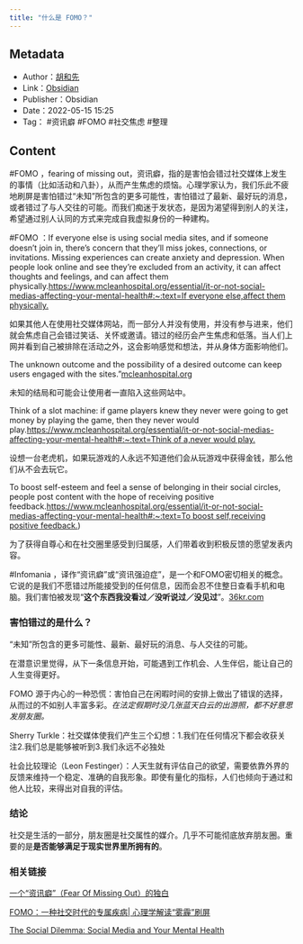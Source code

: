 ```yaml
---
title: "什么是 FOMO？"
---
```

## Metadata
- Author：[胡和先](https://husay.cc)
- Link：[Obsidian](obsidian://open?vault=huhexian&file=Reading%20Notes%2F%E4%BB%80%E4%B9%88%E6%98%AF%20FOMO%EF%BC%9F)
- Publisher：Obsidian
- Date：2022-05-15 15:25
- Tag： #资讯癖 #FOMO #社交焦虑 #整理
## Content
#FOMO ，fearing of missing out，资讯癖，指的是害怕会错过社交媒体上发生的事情（比如活动和八卦），从而产生焦虑的烦恼。心理学家认为，我们乐此不疲地刷屏是害怕错过“未知”所包含的更多可能性，害怕错过了最新、最好玩的消息，或者错过了与人交往的可能。而我们痴迷于发状态，是因为渴望得到别人的关注，希望通过别人认同的方式来完成自我虚拟身份的一种建构。

#FOMO ：If everyone else is using social media sites, and if someone doesn’t join in, there’s concern that they’ll miss jokes, connections, or invitations. Missing experiences can create anxiety and depression. When people look online and see they’re excluded from an activity, it can affect thoughts and feelings, and can affect them physically.[https://www.mcleanhospital.org/essential/it-or-not-social-medias-affecting-your-mental-health#:~:text=If everyone else,affect them physically.](https://www.mcleanhospital.org/essential/it-or-not-social-medias-affecting-your-mental-health#:~:text=If%20everyone%20else,affect%20them%20physically.)

如果其他人在使用社交媒体网站，而一部分人并没有使用，并没有参与进来，他们就会焦虑自己会错过笑话、关怀或邀请。错过的经历会产生焦虑和低落。当人们上网并看到自己被排除在活动之外，这会影响感觉和想法，并从身体方面影响他们。

The unknown outcome and the possibility of a desired outcome can keep users engaged with the sites.”[mcleanhospital.org](https://www.mcleanhospital.org/essential/it-or-not-social-medias-affecting-your-mental-health#:~:text=The%20unknown%20outcome,with%20the%20sites.%E2%80%9D)

未知的结局和可能会让使用者一直陷入这些网站中。

Think of a slot machine: if game players knew they never were going to get money by playing the game, then they never would play.[https://www.mcleanhospital.org/essential/it-or-not-social-medias-affecting-your-mental-health#:~:text=Think of a,never would play.](https://www.mcleanhospital.org/essential/it-or-not-social-medias-affecting-your-mental-health#:~:text=Think%20of%20a,never%20would%20play.)

设想一台老虎机，如果玩游戏的人永远不知道他们会从玩游戏中获得金钱，那么他们从不会去玩它。

To boost self-esteem and feel a sense of belonging in their social circles, people post content with the hope of receiving positive feedback.[https://www.mcleanhospital.org/essential/it-or-not-social-medias-affecting-your-mental-health#:~:text=To boost self,receiving positive feedback.](https://www.mcleanhospital.org/essential/it-or-not-social-medias-affecting-your-mental-health#:~:text=To%20boost%20self,receiving%20positive%20feedback.))

为了获得自尊心和在社交圈里感受到归属感，人们带着收到积极反馈的愿望发表内容。

#Infomania ，译作“资讯癖”或“资讯强迫症”，是一个和FOMO密切相关的概念。它说的是我们不愿错过所能接受到的任何信息，因而会忍不住整日查看手机和电脑。我们害怕被发现“**这个东西我没看过／没听说过／没见过**”。[36kr.com](https://36kr.com/p/1721021906945#:~:text=Infomania%EF%BC%8C%E8%AF%91%E4%BD%9C,%E8%BF%87%EF%BC%8F%E6%B2%A1%E8%A7%81%E8%BF%87%E2%80%9D%E3%80%82)

### 害怕错过的是什么？

“未知”所包含的更多可能性、最新、最好玩的消息、与人交往的可能。

在潜意识里觉得，从下一条信息开始，可能遇到工作机会、人生伴侣，能让自己的人生变得更好。

FOMO 源于内心的一种恐慌：害怕自己在闲暇时间的安排上做出了错误的选择，从而过的不如别人丰富多彩。_在法定假期时没几张蓝天白云的出游照，都不好意思发朋友圈。_

Sherry Turkle：社交媒体使我们产生三个幻想：1.我们在任何情况下都会收获关注2.我们总是能够被听到3.我们永远不必独处

社会比较理论（Leon Festinger）：人天生就有评估自己的欲望，需要依靠外界的反馈来维持一个稳定、准确的自我形象。即使有量化的指标，人们也倾向于通过和他人比较，来得出对自我的评估。

### 结论

社交是生活的一部分，朋友圈是社交属性的媒介。几乎不可能彻底放弃朋友圈。重要的是**是否能够满足于现实世界里所拥有的**。

### 相关链接

[一个“资讯癖”（Fear Of Missing Out）的独白](https://www.jianshu.com/p/599c6391b278)

[FOMO：一种社交时代的专属疾病| 心理学解读“雾霾”刷屏](https://36kr.com/p/1721021906945)

[The Social Dilemma: Social Media and Your Mental Health](https://www.mcleanhospital.org/essential/it-or-not-social-medias-affecting-your-mental-health)